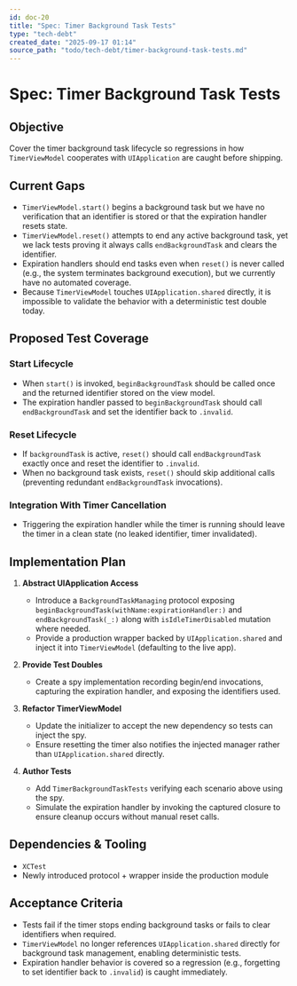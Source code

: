 ```yaml
---
id: doc-20
title: "Spec: Timer Background Task Tests"
type: "tech-debt"
created_date: "2025-09-17 01:14"
source_path: "todo/tech-debt/timer-background-task-tests.md"
---
```

# Spec: Timer Background Task Tests

## Objective
Cover the timer background task lifecycle so regressions in how `TimerViewModel` cooperates with `UIApplication` are caught before shipping.

## Current Gaps
- `TimerViewModel.start()` begins a background task but we have no verification that an identifier is stored or that the expiration handler resets state.
- `TimerViewModel.reset()` attempts to end any active background task, yet we lack tests proving it always calls `endBackgroundTask` and clears the identifier.
- Expiration handlers should end tasks even when `reset()` is never called (e.g., the system terminates background execution), but we currently have no automated coverage.
- Because `TimerViewModel` touches `UIApplication.shared` directly, it is impossible to validate the behavior with a deterministic test double today.

## Proposed Test Coverage
### Start Lifecycle
- When `start()` is invoked, `beginBackgroundTask` should be called once and the returned identifier stored on the view model.
- The expiration handler passed to `beginBackgroundTask` should call `endBackgroundTask` and set the identifier back to `.invalid`.

### Reset Lifecycle
- If `backgroundTask` is active, `reset()` should call `endBackgroundTask` exactly once and reset the identifier to `.invalid`.
- When no background task exists, `reset()` should skip additional calls (preventing redundant `endBackgroundTask` invocations).

### Integration With Timer Cancellation
- Triggering the expiration handler while the timer is running should leave the timer in a clean state (no leaked identifier, timer invalidated).

## Implementation Plan
1. **Abstract UIApplication Access**
   - Introduce a `BackgroundTaskManaging` protocol exposing `beginBackgroundTask(withName:expirationHandler:)` and `endBackgroundTask(_:)` along with `isIdleTimerDisabled` mutation where needed.
   - Provide a production wrapper backed by `UIApplication.shared` and inject it into `TimerViewModel` (defaulting to the live app).

2. **Provide Test Doubles**
   - Create a spy implementation recording begin/end invocations, capturing the expiration handler, and exposing the identifiers used.

3. **Refactor TimerViewModel**
   - Update the initializer to accept the new dependency so tests can inject the spy.
   - Ensure resetting the timer also notifies the injected manager rather than `UIApplication.shared` directly.

4. **Author Tests**
   - Add `TimerBackgroundTaskTests` verifying each scenario above using the spy.
   - Simulate the expiration handler by invoking the captured closure to ensure cleanup occurs without manual reset calls.

## Dependencies & Tooling
- `XCTest`
- Newly introduced protocol + wrapper inside the production module

## Acceptance Criteria
- Tests fail if the timer stops ending background tasks or fails to clear identifiers when required.
- `TimerViewModel` no longer references `UIApplication.shared` directly for background task management, enabling deterministic tests.
- Expiration handler behavior is covered so a regression (e.g., forgetting to set identifier back to `.invalid`) is caught immediately.
